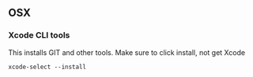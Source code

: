 ## OSX
### Xcode CLI tools 
This installs GIT and other tools. Make sure to click install, not get Xcode

```
xcode-select --install
```
